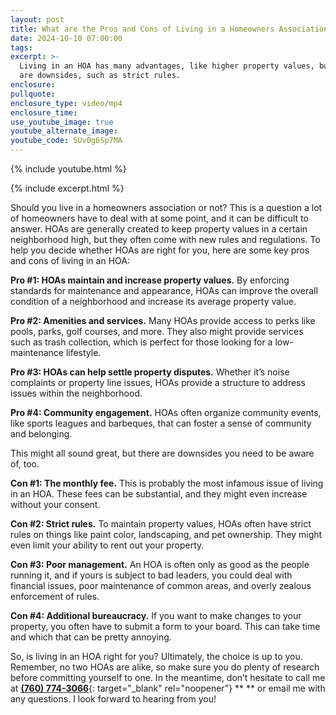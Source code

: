 ```yaml
---
layout: post
title: What are the Pros and Cons of Living in a Homeowners Association?
date: 2024-10-10 07:00:00
tags:
excerpt: >-
  Living in an HOA has many advantages, like higher property values, but there
  are downsides, such as strict rules.
enclosure:
pullquote:
enclosure_type: video/mp4
enclosure_time:
use_youtube_image: true
youtube_alternate_image:
youtube_code: SUv0g6Sp7MA
---
```

{% include youtube.html %}

{% include excerpt.html %}

Should you live in a homeowners association or not? This is a question a lot of homeowners have to deal with at some point, and it can be difficult to answer. HOAs are generally created to keep property values in a certain neighborhood high, but they often come with new rules and regulations. To help you decide whether HOAs are right for you, here are some key pros and cons of living in an HOA:

**Pro \#1: HOAs maintain and increase property values.** By enforcing standards for maintenance and appearance, HOAs can improve the overall condition of a neighborhood and increase its average property value.

**Pro \#2: Amenities and services.** Many HOAs provide access to perks like pools, parks, golf courses, and more. They also might provide services such as trash collection, which is perfect for those looking for a low-maintenance lifestyle.

**Pro \#3: HOAs can help settle property disputes.** Whether it’s noise complaints or property line issues, HOAs provide a structure to address issues within the neighborhood.

**Pro \#4: Community engagement.** HOAs often organize community events, like sports leagues and barbeques, that can foster a sense of community and belonging.

This might all sound great, but there are downsides you need to be aware of, too.

**Con \#1: The monthly fee.** This is probably the most infamous issue of living in an HOA. These fees can be substantial, and they might even increase without your consent.

**Con \#2: Strict rules.** To maintain property values, HOAs often have strict rules on things like paint color, landscaping, and pet ownership. They might even limit your ability to rent out your property.

**Con \#3: Poor management.** An HOA is often only as good as the people running it, and if yours is subject to bad leaders, you could deal with financial issues, poor maintenance of common areas, and overly zealous enforcement of rules.

**Con \#4: Additional bureaucracy.** If you want to make changes to your property, you often have to submit a form to your board. This can take time and which that can be pretty annoying.

So, is living in an HOA right for you? Ultimately, the choice is up to you. Remember, no two HOAs are alike, so make sure you do plenty of research before committing yourself to one. In the meantime, don’t hesitate to call me at [**(760) 774-3066**](tel:+17607743066 "tel:7607743066"){: target="_blank" rel="noopener"} ** ** or email me with any questions. I look forward to hearing from you!